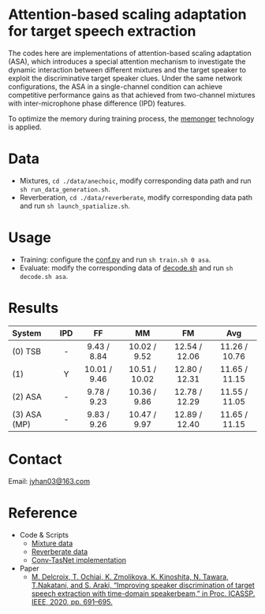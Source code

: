 # Attention-based scaling adaptation for target speech extraction

The codes here are implementations of attention-based scaling adaptation (ASA), which introduces a special attention mechanism to investigate the dynamic interaction between different mixtures and the target speaker to exploit the discriminative target speaker clues.
Under the same network configurations, the ASA in a single-channel condition can achieve competitive performance gains as that achieved from two-channel mixtures with inter-microphone phase difference (IPD) features.
 
To optimize the memory during training process, the [memonger](https://github.com/Lyken17/pytorch-memonger) technology is applied.

# Data 

- Mixtures, `cd ./data/anechoic`, modify corresponding data path and run `sh run_data_generation.sh`.
- Reverberation, `cd ./data/reverberate`, modify  corresponding data path and run `sh launch_spatialize.sh`.

    
# Usage

- Training: configure the [conf.py](https://github.com/jyhan03/asa/blob/master/nnet/conf.py) and run `sh train.sh 0 asa`.	
- Evaluate: modify the corresponding data of [decode.sh](https://github.com/jyhan03/asa/blob/master/decode.sh) and run `sh decode.sh asa`.

# Results

| System | IPD  | FF | MM | FM | Avg |
| :------| :--: |:--:|:--:|:--:|:--: |   
|(0) TSB | - | 9.43 / 8.84 | 10.02 / 9.52 | 12.54 / 12.06 | 11.26 / 10.76 |
|(1)   |   Y   | 10.01 / 9.46 | 10.51 / 10.02 | 12.80 / 12.31 | 11.65 / 11.15 |
|(2) ASA | - | 9.78 / 9.23 | 10.36 / 9.86 | 12.78 / 12.29 | 11.55 / 11.05|
|(3) ASA (MP) |  -  | 9.83 / 9.26 | 10.47 / 9.97 | 12.89 / 12.40 | 11.65 / 11.15 |


# Contact
Email: jyhan03@163.com

# Reference
- Code & Scripts
    - [Mixture data](https://github.com/xuchenglin28/speaker_extraction)
    - [Reverberate data](https://www.merl.com/demos/deep-clustering)
    - [Conv-TasNet implementation](https://github.com/funcwj/conv-tasnet)
- Paper
    -  [M. Delcroix, T. Ochiai, K. Zmolikova, K. Kinoshita, N. Tawara, T.Nakatani, and S. Araki, “Improving speaker discrimination of target speech extraction with time-domain speakerbeam,” in Proc. ICASSP. IEEE, 2020, pp. 691–695.](https://arxiv.org/abs/2001.08378)







 
